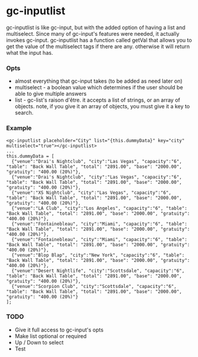 # gc-inputlist
gc-inputlist is like gc-input, but with the added option of having a list and multiselect.  Since many of gc-input's features
were needed, it actually invokes gc-input.  gc-inputlist has a function called getVal that allows you to get the value of the
multiselect tags if there are any.  otherwise it will return what the input has.

### Opts
* almost everything that gc-input takes (to be added as need later on)
* multiselect - a boolean value which determines if the user should be able to give multiple answers
* list - gc-list's raison d'être.  it accepts a list of strings, or an array of objects.  note, if you give it an array
of objects, you must give it a key to search.

### Example
```
<gc-inputlist placeholder="City" list="{this.dummyData}" key="city" multiselect="true"></gc-inputlist>
...
this.dummyData = [
  {"venue":"Drai's Nightclub", "city":"Las Vegas", "capacity":"6", "table": "Back Wall Table", "total": "2891.00", "base": "2000.00", "gratuity": "400.00 (20%)"},
  {"venue":"Drai's Nightclub", "city":"Las Vegas", "capacity":"6", "table": "Back Wall Table", "total": "2891.00", "base": "2000.00", "gratuity": "400.00 (20%)"},
  {"venue":"XS Nightclub", "city":"Las Vegas", "capacity":"6", "table": "Back Wall Table", "total": "2891.00", "base": "2000.00", "gratuity": "400.00 (20%)"},
  {"venue":"LA Club", "city":"Los Angeles", "capacity":"6", "table": "Back Wall Table", "total": "2891.00", "base": "2000.00", "gratuity": "400.00 (20%)"},
  {"venue":"Fontainebleau", "city":"Miami", "capacity":"6", "table": "Back Wall Table", "total": "2891.00", "base": "2000.00", "gratuity": "400.00 (20%)"},
  {"venue":"Fontainebleau", "city":"Miami", "capacity":"6", "table": "Back Wall Table", "total": "2891.00", "base": "2000.00", "gratuity": "400.00 (20%)"},
  {"venue":"Blop Blap", "city":"New York", "capacity":"6", "table": "Back Wall Table", "total": "2891.00", "base": "2000.00", "gratuity": "400.00 (20%)"},
  {"venue":"Desert Nightlife", "city":"Scottsdale", "capacity":"6", "table": "Back Wall Table", "total": "2891.00", "base": "2000.00", "gratuity": "400.00 (20%)"},
  {"venue":"Scorpion Club", "city":"Scottsdale", "capacity":"6", "table": "Back Wall Table", "total": "2891.00", "base": "2000.00", "gratuity": "400.00 (20%)"}
];
```

### TODO
* Give it full access to gc-input's opts
* Make list optional or required
* Up / Down to select
* Test